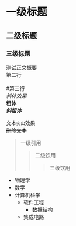 # 一级标题

## 二级标题

### 三级标题

测试正文概要<br>
第二行<br><br>
\#第三行
<br>
*斜体效果*<br>
**粗体**<br>
***斜粗体***<br>

文本`突出`效果
<br>
~~删除文本~~

> 一级引用
>> 二级饮用
>>> 三级饮用

* 物理学
* 数学
* 计算机科学
  * 软件工程
    * 数据结构
  * 集成电路	
